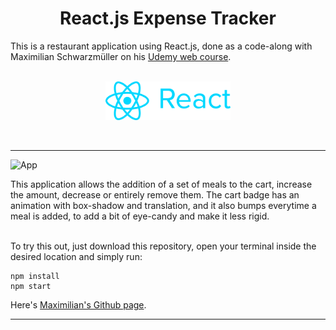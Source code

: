 <div align="center">
    <h1>React.js Expense Tracker</h1>
</div>

This is a restaurant application using React.js, done as a code-along with Maximilian Schwarzmüller on his [Udemy web course](https://www.udemy.com/course/react-the-complete-guide-incl-redux/).

<br/>
<div align="center">
  <img align="center" width="200" height="" src="./Files/react-logo.png">
</div>
<br/>
<br/>

-------------------------

![App](./Files/app.gif)

<p text-align="justify">This application allows the addition of a set of meals to the cart, increase the amount, decrease or entirely remove them. The cart badge has an animation with box-shadow and translation, and it also bumps everytime a meal is added, to add a bit of eye-candy and make it less rigid.</p>
<br/>
To try this out, just download this repository, open your terminal inside the desired location and simply run:

<br/>

```
npm install
npm start
```

Here's [Maximilian's Github page](https://github.com/maxschwarzmueller).

---------------------------------------------------------------
